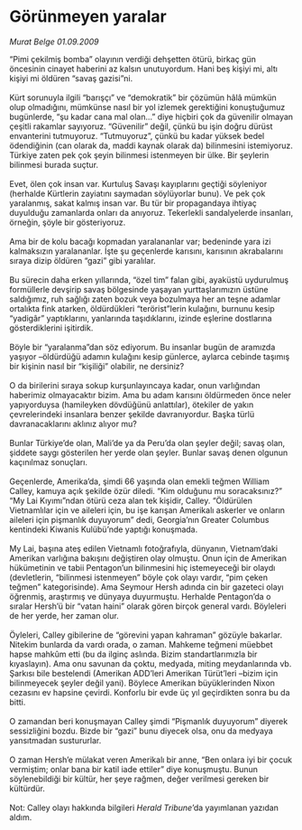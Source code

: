 # Görünmeyen yaralar

*Murat Belge 01.09.2009*

<div class="taraf_structure_2col_1zq">
<div class="margen_n">



 <p>“Pimi çekilmiş bomba” olayının verdiği dehşetten ötürü, birkaç gün öncesinin cinayet haberini az kalsın unutuyordum. Hani beş kişiyi mi, altı kişiyi mi öldüren “savaş gazisi”ni. <br/><br/>Kürt sorunuyla ilgili “barışçı” ve “demokratik” bir çözümün hâlâ mümkün olup olmadığını, mümkünse nasıl bir yol izlemek gerektiğini konuştuğumuz bugünlerde, “şu kadar cana mal olan...” diye hiçbiri çok da güvenilir olmayan çeşitli rakamlar sayıyoruz. “Güvenilir” değil, çünkü bu işin doğru dürüst envanterini tutmuyoruz. “Tutmuyoruz”, çünkü bu kadar yüksek bedel ödendiğinin (can olarak da, maddi kaynak olarak da) bilinmesini istemiyoruz. Türkiye zaten pek çok şeyin bilinmesi istenmeyen bir ülke. Bir şeylerin bilinmesi burada suçtur. <br/><br/>Evet, ölen çok insan var. Kurtuluş Savaşı kayıplarını geçtiği söyleniyor (herhalde Kürtlerin zayiatını saymadan söylüyorlar bunu). Ve pek çok yaralanmış, sakat kalmış insan var. Bu tür bir propagandaya ihtiyaç duyulduğu zamanlarda onları da anıyoruz. Tekerlekli sandalyelerde insanları, örneğin, şöyle bir gösteriyoruz. <br/><br/>Ama bir de kolu bacağı kopmadan yaralananlar var; bedeninde yara izi kalmaksızın yaralananlar. İşte şu geçenlerde karısını, karısının akrabalarını sıraya dizip öldüren “gazi” gibi yaralılar. <br/><br/>Bu sürecin daha erken yıllarında, “özel tim” falan gibi, ayaküstü uydurulmuş formüllerle devşirip savaş bölgesinde yaşayan yurttaşlarımızın üstüne saldığımız, ruh sağlığı zaten bozuk veya bozulmaya her an teşne adamlar ortalıkta fink atarken, öldürdükleri “terörist”lerin kulağını, burnunu kesip “yadigâr” yaptıklarını, yanlarında taşıdıklarını, izinde eşlerine dostlarına gösterdiklerini işitirdik. <br/><br/>Böyle bir “yaralanma”dan söz ediyorum. Bu insanlar bugün de aramızda yaşıyor –öldürdüğü adamın kulağını kesip günlerce, aylarca cebinde taşımış bir kişinin nasıl bir “kişiliği” olabilir, ne dersiniz? <br/><br/>O da birilerini sıraya sokup kurşunlayıncaya kadar, onun varlığından haberimiz olmayacaktır bizim. Ama bu adam karısını öldürmeden önce neler yapıyorduysa (hamileyken dövdüğünü anlattılar), ötekiler de yakın çevrelerindeki insanlara benzer şekilde davranıyordur. Başka türlü davranacaklarını aklınız alıyor mu? <br/><br/>Bunlar Türkiye’de olan, Mali’de ya da Peru’da olan şeyler değil; savaş olan, şiddete saygı gösterilen her yerde olan şeyler. Bunlar savaş denen olgunun kaçınılmaz sonuçları. <br/><br/>Geçenlerde, Amerika’da, şimdi 66 yaşında olan emekli teğmen William Calley, kamuya açık şekilde özür diledi. “Kim olduğunu mu soracaksınız?” “My Lai Kıyımı”ndan ötürü ceza alan tek kişidir, Calley. “Öldürülen Vietnamlılar için ve aileleri için, bu işe karışan Amerikalı askerler ve onların aileleri için pişmanlık duyuyorum” dedi, Georgia’nın Greater Columbus kentindeki Kiwanis Kulübü’nde yaptığı konuşmada. <br/><br/>My Lai, başına ateş edilen Vietnamlı fotoğrafıyla, dünyanın, Vietnam’daki Amerikan varlığına bakışını değiştiren olay olmuştu. Onun için de Amerikan hükümetinin ve tabii Pentagon’un bilinmesini hiç istemeyeceği bir olaydı (devletlerin, “bilinmesi istenmeyen” böyle çok olayı vardır, “pim çeken teğmen” kategorisinde). Ama Seymour Hersh adında cin bir gazeteci olayı öğrenmiş, araştırmış ve dünyaya duyurmuştu. Herhalde Pentagon’da o sıralar Hersh’ü bir “vatan haini” olarak gören birçok general vardı. Böyleleri de her yerde, her zaman olur. <br/><br/>Öyleleri, Calley gibilerine de “görevini yapan kahraman” gözüyle bakarlar. Nitekim bunlarda da vardı orada, o zaman. Mahkeme teğmeni müebbet hapse mahkûm etti (bu da ilginç aslında. Bizim standartlarımızla bir kıyaslayın). Ama onu savunan da çoktu, medyada, miting meydanlarında vb. Şarkısı bile bestelendi (Amerikan ADD’leri Amerikan Türüt’leri –bizim için bilinmeyecek şeyler değil yani). Böylece Amerikan büyüklerinden Nixon cezasını ev hapsine çevirdi. Konforlu bir evde üç yıl geçirdikten sonra bu da bitti. <br/><br/>O zamandan beri konuşmayan Calley şimdi “Pişmanlık duyuyorum” diyerek sessizliğini bozdu. Bizde bir “gazi” bunu diyecek olsa, onu da medyaya yansıtmadan sustururlar. <br/><br/>O zaman Hersh’e mülakat veren Amerikalı bir anne, “Ben onlara iyi bir çocuk vermiştim; onlar bana bir katil iade ettiler” diye konuşmuştu. Bunun söylenebildiği bir kültür, her şeye rağmen, değer verilmesi gereken bir kültürdür. <br/><br/>Not: Calley olayı hakkında bilgileri <i>Herald Tribune</i>’da yayımlanan yazıdan aldım.</p>
<br/>
<br/>
<br/>



<br/>


<div id="taraf_not">
</div>

</div>


</div>
